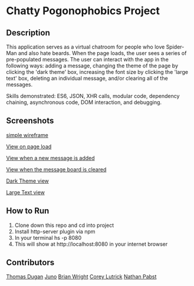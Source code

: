 # Chatty Pogonophobics Project

## Description
This application serves as a virtual chatroom for people who love Spider-Man and also hate beards. When the page loads, the user sees a series of pre-populated messages. The user can interact with the app in the following ways: adding a message, changing the theme of the page by clicking the 'dark theme' box, increasing the font size by clicking the 'large text' box, deleting an individual message, and/or clearing all of the messages. 

Skills demonstrated: ES6, JSON, XHR calls, modular code, dependency chaining, asynchronous code, DOM interaction, and debugging.

## Screenshots
[simple wireframe](https://app.moqups.com/chortlehoort/uGBbLbK46Y/view/page/a3bd0c733) 

[View on page load](https://raw.githubusercontent.com/nss-evening-cohort-7/chatty-pogonophobia/0b696a090e596b4e240e36fe3d359d6faaf120d1/screenshots/Screen%20Shot%202018-04-30%20at%202.41.51%20PM.png)

[View when a new message is added](https://raw.githubusercontent.com/nss-evening-cohort-7/chatty-pogonophobia/0b696a090e596b4e240e36fe3d359d6faaf120d1/screenshots/Screen%20Shot%202018-04-30%20at%202.44.07%20PM.png)

[View when the message board is cleared](https://raw.githubusercontent.com/nss-evening-cohort-7/chatty-pogonophobia/0b696a090e596b4e240e36fe3d359d6faaf120d1/screenshots/Screen%20Shot%202018-04-30%20at%202.44.29%20PM.png)

[Dark Theme view](https://raw.githubusercontent.com/nss-evening-cohort-7/chatty-pogonophobia/0b696a090e596b4e240e36fe3d359d6faaf120d1/screenshots/Screen%20Shot%202018-04-30%20at%202.42.26%20PM.png)

[Large Text view](https://raw.githubusercontent.com/nss-evening-cohort-7/chatty-pogonophobia/0b696a090e596b4e240e36fe3d359d6faaf120d1/screenshots/Screen%20Shot%202018-04-30%20at%202.43.02%20PM.png)

## How to Run
1. Clone down this repo and cd into project
1. Install http-server plugin via npm
1. In your terminal hs -p 8080
1. This will show at http://localhost:8080 in your internet browser

## Contributors
[Thomas Dugan](https://github.com/ledugani)
[Juno](https://github.com/Junochop)
[Brian Wright](https://github.com/briankw23)
[Corey Lutrick](https://github.com/Coreylutrick)
[Nathan Pabst](https://github.com/nathanpabst)
